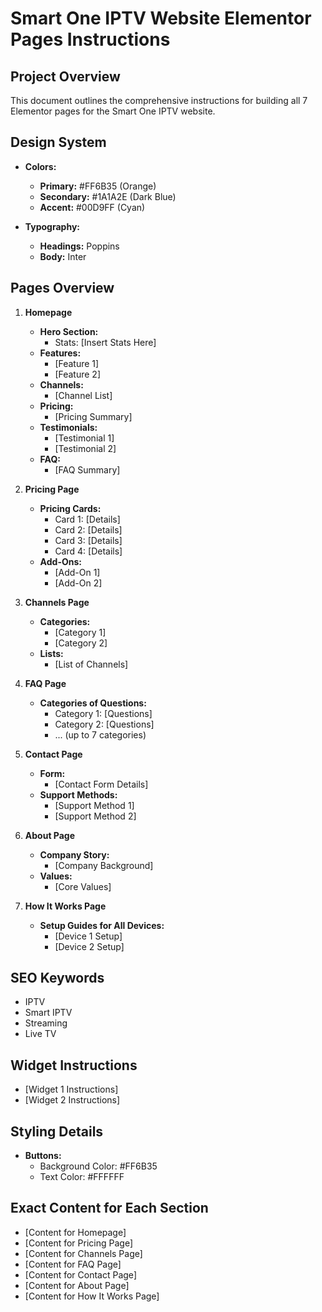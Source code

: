 # Smart One IPTV Website Elementor Pages Instructions

## Project Overview
This document outlines the comprehensive instructions for building all 7 Elementor pages for the Smart One IPTV website.

## Design System
- **Colors:**
  - **Primary:** #FF6B35 (Orange)
  - **Secondary:** #1A1A2E (Dark Blue)
  - **Accent:** #00D9FF (Cyan)

- **Typography:**
  - **Headings:** Poppins
  - **Body:** Inter

## Pages Overview
1. **Homepage**
   - **Hero Section:**
     - Stats: [Insert Stats Here]
   - **Features:**
     - [Feature 1]
     - [Feature 2]
   - **Channels:**
     - [Channel List]
   - **Pricing:**
     - [Pricing Summary]
   - **Testimonials:**
     - [Testimonial 1]
     - [Testimonial 2]
   - **FAQ:**
     - [FAQ Summary]

2. **Pricing Page**
   - **Pricing Cards:**
     - Card 1: [Details]
     - Card 2: [Details]
     - Card 3: [Details]
     - Card 4: [Details]
   - **Add-Ons:**
     - [Add-On 1]
     - [Add-On 2]

3. **Channels Page**
   - **Categories:**
     - [Category 1]
     - [Category 2]
   - **Lists:**
     - [List of Channels]

4. **FAQ Page**
   - **Categories of Questions:**
     - Category 1: [Questions]
     - Category 2: [Questions]
     - ... (up to 7 categories)

5. **Contact Page**
   - **Form:**
     - [Contact Form Details]
   - **Support Methods:**
     - [Support Method 1]
     - [Support Method 2]

6. **About Page**
   - **Company Story:**
     - [Company Background]
   - **Values:**
     - [Core Values]

7. **How It Works Page**
   - **Setup Guides for All Devices:**
     - [Device 1 Setup]
     - [Device 2 Setup]

## SEO Keywords
- IPTV
- Smart IPTV
- Streaming
- Live TV

## Widget Instructions
- [Widget 1 Instructions]
- [Widget 2 Instructions]

## Styling Details
- **Buttons:**
  - Background Color: #FF6B35
  - Text Color: #FFFFFF

## Exact Content for Each Section
- [Content for Homepage]
- [Content for Pricing Page]
- [Content for Channels Page]
- [Content for FAQ Page]
- [Content for Contact Page]
- [Content for About Page]
- [Content for How It Works Page]